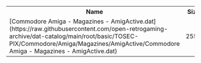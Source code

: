 <table>
<tr><th>Name</th><th>Size</th></tr>
<tr><td>[Commodore Amiga - Magazines - AmigActive.dat](https://raw.githubusercontent.com/open-retrogaming-archive/dat-catalog/main/root/basic/TOSEC-PIX/Commodore/Amiga/Magazines/AmigActive/Commodore Amiga - Magazines - AmigActive.dat)</td><td>2554</td></tr>
</table>
